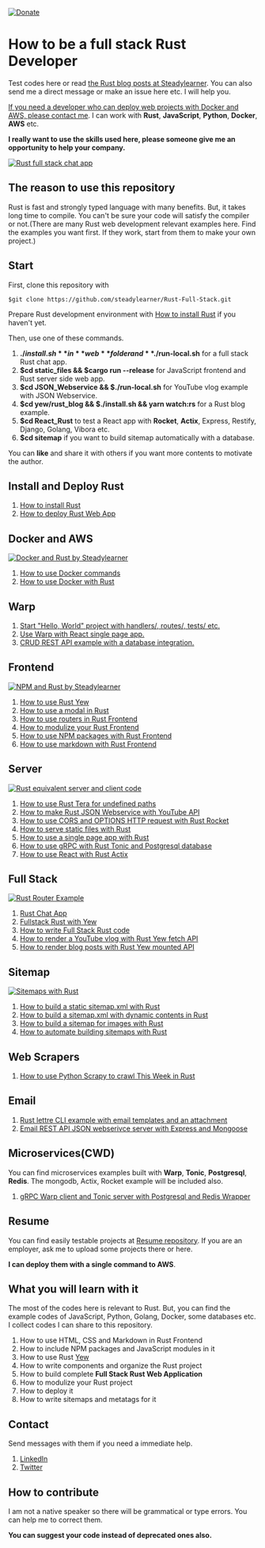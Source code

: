 <!-- Link -->

[Steadylearner]: https://www.steadylearner.com
[Steadylearner Web]: https://github.com/steadylearner/Webassembly
[Rust Website]: https://www.rust-lang.org/
[Cargo Web]: https://github.com/koute/cargo-web
[stdweb]: https://github.com/koute/stdweb
[Yew]: https://github.com/DenisKolodin/yew
[Yew Documenation]: https://docs.rs/yew/0.6.0/yew/
[Yew Service]: https://github.com/DenisKolodin/yew/tree/master/src/services
[Yew Examples]: https://github.com/DenisKolodin/yew/tree/master/examples
[Yew NPM example]: https://github.com/DenisKolodin/yew/tree/master/examples/npm_and_rest

[Build a rust frontend with Yew]: https://dev.to/deciduously/lets-build-a-rust-frontend-with-yew---part-2-1ech
[rollupjs]: https://github.com/rollup/rollup

[Rocket Yew starter pack]: https://github.com/anxiousmodernman/rocket-yew-starter-pack
[Web completely in Rust]: https://medium.com/@saschagrunert/a-web-application-completely-in-rust-6f6bdb6c4471

[Rocket]: https://rocket.rs/
[Bash for beginners]: http://www.tldp.org/LDP/Bash-Beginners-Guide/html/
[Rust Full Stack]: https://github.com/steadylearner/Rust-Full-Stack
[Browserify]: https://github.com/browserify/browserify
[unpkg]: https://unpkg.com/
[The C programming language]: https://www.google.com/search?q=the+c+programming+language

[node-emoji]: https://www.npmjs.com/package/node-emoji
[actix]: [https://actix.rs/]

<!-- / -->

<!-- package.json

cargo web start(include build), cargo web deploy
yarn watch:rs for devlopment then yarn prod(include build) for production

<!-- Steadylearner Post -->

[How to install Rust]: https://www.steadylearner.com/blog/read/How-to-install-Rust
[Rust Chat App]: https://www.steadylearner.com/blog/read/How-to-start-Rust-Chat-App
[Steadylearner Rust Blog Posts]: https://www.steadylearner.com/blog/search/Rust
[Yew Counter]: https://www.steadylearner.com/yew_counter
[How to use Rust Yew]: https://www.steadylearner.com/blog/read/How-to-use-Rust-Yew
[How to deploy Rust Web App]: https://www.steadylearner.com/blog/read/How-to-deploy-Rust-Web-App
[How to start Rust Chat App]: https://www.steadylearner.com/blog/read/How-to-start-Rust-Chat-App
[Fullstack Rust with Yew]: https://www.steadylearner.com/blog/read/Fullstack-Rust-with-Yew
[How to use NPM packages with Rust Frontend]: https://www.steadylearner.com/blog/read/How-to-use-NPM-packages-with-Rust-Frontend
[How to use markdown with Rust Frontend]: https://www.steadylearner.com/blog/read/How-to-use-markdown-with-Rust-Frontend
[How to modulize your Rust Frontend]: https://www.steadylearner.com/blog/read/How-to-modulize-your-Rust-Frontend

[How to use Python in JavaScript]: https://www.steadylearner.com/blog/read/How-to-use-Python-in-JavaScript

[How to build a static sitemap.xml with Rust]: https://www.steadylearner.com/blog/read/Static-sitemap.xml-with-Rust
[How to build a sitemap.xml with dynamic contents in Rust]: https://www.steadylearner.com/blog/read/How-to-make-sitemap-with-dynamic-contents-in-Rust
[How to build a sitemap for images with Rust]: https://www.steadylearner.com/blog/read/How-to-build-sitemap-for-images-with-Rust
[How to automate building sitemaps with Rust]: https://www.steadylearner.com/blog/read/How-to-automate-building-sitemaps-with-Rust

[How to write Full Stack Rust code]: https://www.steadylearner.com/blog/read/How-to-write-Full-Stack-Rust-code

[How to use a modal in Rust]: https://www.steadylearner.com/blog/read/How-to-use-a-modal-in-Rust
[How to use routers in Rust Frontend]: https://www.steadylearner.com/blog/read/How-to-use-routers-in-Rust-Frontend

[How to serve static files with Rust]: https://www.steadylearner.com/blog/read/How-to-serve-static-files-with-Rust
[How to use a single page app with Rust]: https://www.steadylearner.com/blog/read/How-to-use-a-single-page-app-with-Rust

[How to use Rust Tera for undefined paths]: https://www.steadylearner.com/blog/read/How-to-use-Rust-Tera-for-undefined-paths
[How to make Rust JSON Webservice with YouTube API]: https://www.steadylearner.com/blog/read/How-to-make-Rust-JSON-Webservice-with-YouTube-API

[How to use gRPC with Rust Tonic and Postgresql database]: https://www.steadylearner.com/blog/read/How-to-use-gRPC-with-Rust-Tonic-and-Postgresql-database

[How to use Python Scrapy to crawl This Week in Rust]: https://www.steadylearner.com/blog/read/How-to-use-Python-Scrapy-to-crawl-static-websites
[How to use React with Rust Actix]: https://www.steadylearner.com/blog/read/How-to-use-React-with-Rust-Actix

[How to use Docker commands]: https://www.steadylearner.com/blog/read/How-to-use-Docker-commands
[How to use Docker with Rust]: https://www.steadylearner.com/blog/read/How-to-use-Docker-with-Rust

[donation]: (https://www.paypal.com/cgi-bin/webscr?cmd=_s-xclick&hosted_button_id=HLNVQJ2L2YYZU)

<!-- / -->

[![Donate](https://img.shields.io/badge/Donate-PayPal-green.svg)](https://www.paypal.com/cgi-bin/webscr?cmd=_s-xclick&hosted_button_id=HLNVQJ2L2YYZU)

# How to be a full stack Rust Developer

Test codes here or read [the Rust blog posts at Steadylearner][Steadylearner Rust Blog Posts]. You can also send me a direct message or make an issue here etc. I will help you.

[If you need a developer who can deploy web projects with Docker and AWS, please contact me](https://www.linkedin.com/in/steady-learner-3151b7164/). I can work with **Rust**, **JavaScript**, **Python**, **Docker**, **AWS** etc.

**I really want to use the skills used here, please someone give me an opportunity to help your company.**

[![Rust full stack chat app](https://www.steadylearner.com/static/images/post/web/full-stack-rust-chat-app-by-steadylearner.png)](https://www.steadylearner.com/blog/read/Fullstack-Rust-with-Yew)

## The reason to use this repository

Rust is fast and strongly typed language with many benefits. But, it takes long time to compile. You can't be sure your code will satisfy the compiler or not.(There are many Rust web development relevant examples here. Find the examples you want first. If they work, start from them to make your own project.)

## Start

First, clone this repository with

```console
$git clone https://github.com/steadylearner/Rust-Full-Stack.git
```

Prepare Rust development environment with [How to install Rust] if you haven't yet.

Then, use one of these commands.

1. **$./install.sh** in **web** folder and **$./run-local.sh** for a full stack Rust chat app. 
2. **$cd static_files && $cargo run --release** for JavaScript frontend and Rust server side web app.
3. **$cd JSON_Webservice && $./run-local.sh** for YouTube vlog example with JSON Webservice.
4. **$cd yew/rust_blog && $./install.sh && yarn watch:rs** for a Rust blog example.
5. **$cd React_Rust** to test a React app with **Rocket**, **Actix**, Express, Restify, Django, Golang, Vibora etc.
6. **$cd sitemap** if you want to build sitemap automatically with a database.

You can **like** and share it with others if you want more contents to motivate the author. 

## Install and Deploy Rust

1. [How to install Rust]
2. [How to deploy Rust Web App]

## Docker and AWS

[![Docker and Rust by Steadylearner](https://www.steadylearner.com/static/images/post/Rust/docker-rust.png)](https://www.steadylearner.com/blog/read/How-to-use-Docker-with-Rust)

1. [How to use Docker commands]
2. [How to use Docker with Rust]

## Warp

1. [Start "Hello, World" project with handlers/, routes/, tests/ etc.](https://github.com/steadylearner/Rust-Full-Stack/tree/master/warp/hello_world)
2. [Use Warp with React single page app.](https://github.com/steadylearner/Rust-Full-Stack/tree/master/React_Rust/server/warp)
3. [CRUD REST API example with a database integration.](https://github.com/steadylearner/Rust-Full-Stack/tree/master/warp/database)

## Frontend

[![NPM and Rust by Steadylearner](https://www.steadylearner.com/static/images/post/web/npm-and-rust-by-Steadylearner.png)](https://www.steadylearner.com/blog/read/How-to-use-NPM-packages-with-Rust-Frontend)

1. [How to use Rust Yew]
2. [How to use a modal in Rust]
3. [How to use routers in Rust Frontend]
4. [How to modulize your Rust Frontend]
5. [How to use NPM packages with Rust Frontend]
6. [How to use markdown with Rust Frontend]

## Server

[![Rust equivalent server and client code](https://www.steadylearner.com/static/images/post/web/client-server-equal-rust-code.png)](https://www.steadylearner.com/blog/read/How-to-write-Full-Stack-Rust-code)

1. [How to use Rust Tera for undefined paths]
2. [How to make Rust JSON Webservice with YouTube API]
3. [How to use CORS and OPTIONS HTTP request with Rust Rocket](https://www.steadylearner.com/blog/read/How-to-use-CORS-and-OPTIONS-HTTP-request-with-Rust-Rocket)
4. [How to serve static files with Rust]
5. [How to use a single page app with Rust]
6. [How to use gRPC with Rust Tonic and Postgresql database]
7. [How to use React with Rust Actix]

## Full Stack

[![Rust Router Example](https://www.steadylearner.com/static/images/post/web/rust-router-example.png)](https://www.steadylearner.com/blog/read/How-to-use-routers-in-Rust-Frontend)

1. [Rust Chat App]
2. [Fullstack Rust with Yew]
3. [How to write Full Stack Rust code]
4. [How to render a YouTube vlog with Rust Yew fetch API](https://www.steadylearner.com/blog/read/How-to-render-a-YouTube-vlog-with-Rust-Yew-fetch-API)
5. [How to render blog posts with Rust Yew mounted API](https://www.steadylearner.com/blog/read/How-to-render-blog-posts-with-Rust-Yew-mounted-API)

## Sitemap

[![Sitemaps with Rust](https://www.steadylearner.com/static/images/post/sitemap/automate-sitemap-rust.png)](https://www.steadylearner.com/blog/read/How-to-automate-building-sitemaps-with-Rust)

1. [How to build a static sitemap.xml with Rust]
2. [How to build a sitemap.xml with dynamic contents in Rust]
3. [How to build a sitemap for images with Rust]
4. [How to automate building sitemaps with Rust]

## Web Scrapers

1. [How to use Python Scrapy to crawl This Week in Rust]

## Email

1. [Rust lettre CLI example with email templates and an attachment](https://github.com/steadylearner/Rust-Full-Stack/tree/master/email/client/lettre)
2. [Email REST API JSON webserivce server with Express and Mongoose](https://github.com/steadylearner/Rust-Full-Stack/tree/master/email/server/express)

## Microservices(CWD)

You can find microservices examples built with **Warp**, **Tonic**, **Postgresql**, **Redis**. The mongodb, Actix, Rocket example will be included also.

1. [gRPC Warp client and Tonic server with Postgresql and Redis Wrapper](https://github.com/steadylearner/Rust-Full-Stack/tree/master/microservices_with_docker)

## Resume

You can find easily testable projects at [Resume repository](https://github.com/steadylearner/resume). If you are an employer, ask me to upload some projects there or here.

**I can deploy them with a single command to AWS**.

## What you will learn with it

The most of the codes here is relevant to Rust. But, you can find the example codes of JavaScript, Python, Golang, Docker, some databases etc. I collect codes I can share to this repository.

1. How to use HTML, CSS and Markdown in Rust Frontend
2. How to include NPM packages and JavaScript modules in it
3. How to use Rust [Yew]
4. How to write components and organize the Rust project
5. How to build complete **Full Stack Rust Web Application**
6. How to modulize your Rust project
7. How to deploy it
8. How to write sitemaps and metatags for it

## Contact

Send messages with them if you need a immediate help.

1. [LinkedIn](https://www.linkedin.com/in/steady-learner-3151b7164/) 
2. [Twitter](https://twitter.com/steadylearner_p)

## How to contribute

I am not a native speaker so there will be grammatical or type errors. You can help me to correct them.

**You can suggest your code instead of deprecated ones also.** 
